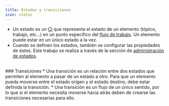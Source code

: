 ```yaml
---
title: Estados y transiciones
icon: status
---
```

* Un estado es un [CI](Conceptos/ci) que representa el estado de un elemento (tópico, trabajo, etc...) en un punto especifico del [flujo de trabajo](Conceptos/workflow). Un elemento puede estar en un único estado a la vez.
* Cuando se definen los estados, también se configurar las propiedades de éstos. Este trabajo se realiza a través de la sección de [administración de estados](Administracion/status).


<br />
### Transiciones
* Una transición es un relación entre dos estados que permiten al elemento a pasar de un estado a otro. Para que un elemento pueda moverse entre el estado origen y el estado destino, debe estar definida la transición.
* Una transición es un flujo de un único sentido, por lo que si el elemento necesita moverse hacia atrás deben de crearse las transiciones necesarias para ello. 